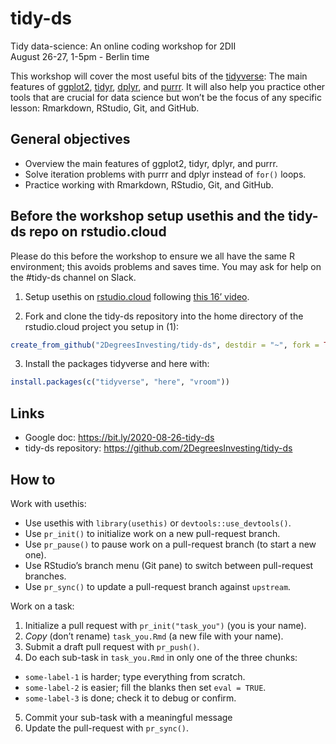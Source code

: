 
# tidy-ds

Tidy data-science: An online coding workshop for 2DII  
August 26-27, 1-5pm - Berlin time

This workshop will cover the most useful bits of the
[tidyverse](https://www.tidyverse.org/): The main features of
[ggplot2](https://ggplot2.tidyverse.org/),
[tidyr](https://tidyr.tidyverse.org/),
[dplyr](https://dplyr.tidyverse.org/), and
[purrr](https://purrr.tidyverse.org/). It will also help you practice
other tools that are crucial for data science but won’t be the focus of
any specific lesson: Rmarkdown, RStudio, Git, and GitHub.

## General objectives

  - Overview the main features of ggplot2, tidyr, dplyr, and purrr.
  - Solve iteration problems with purrr and dplyr instead of `for()`
    loops.
  - Practice working with Rmarkdown, RStudio, Git, and GitHub.

## Before the workshop setup usethis and the tidy-ds repo on rstudio.cloud

Please do this before the workshop to ensure we all have the same R
environment; this avoids problems and saves time. You may ask for help
on the \#tidy-ds channel on Slack.

1.  Setup usethis on [rstudio.cloud](https://login.rstudio.cloud/)
    following [this 16’ video](https://youtu.be/A_Q6nmUhcGA).

2.  Fork and clone the tidy-ds repository into the home directory of the
    rstudio.cloud project you setup in (1):

<!-- end list -->

``` r
create_from_github("2DegreesInvesting/tidy-ds", destdir = "~", fork = TRUE)
```

3.  Install the packages tidyverse and here with:

<!-- end list -->

``` r
install.packages(c("tidyverse", "here", "vroom"))
```

## Links

  - Google doc: <https://bit.ly/2020-08-26-tidy-ds>
  - tidy-ds repository: <https://github.com/2DegreesInvesting/tidy-ds>

## How to

Work with usethis:

  - Use usethis with `library(usethis)` or `devtools::use_devtools()`.
  - Use `pr_init()` to initialize work on a new pull-request branch.
  - Use `pr_pause()` to pause work on a pull-request branch (to start a
    new one).
  - Use RStudio’s branch menu (Git pane) to switch between pull-request
    branches.
  - Use `pr_sync()` to update a pull-request branch against `upstream`.

Work on a task:

1.  Initialize a pull request with `pr_init("task_you")` (you is your
    name).
2.  *Copy* (don’t rename) `task_you.Rmd` (a new file with your name).
3.  Submit a draft pull request with `pr_push()`.
4.  Do each sub-task in `task_you.Rmd` in only one of the three chunks:

<!-- end list -->

  - `some-label-1` is harder; type everything from scratch.
  - `some-label-2` is easier; fill the blanks then set `eval = TRUE`.
  - `some-label-3` is done; check it to debug or confirm.

<!-- end list -->

5.  Commit your sub-task with a meaningful message
6.  Update the pull-request with `pr_sync()`.
